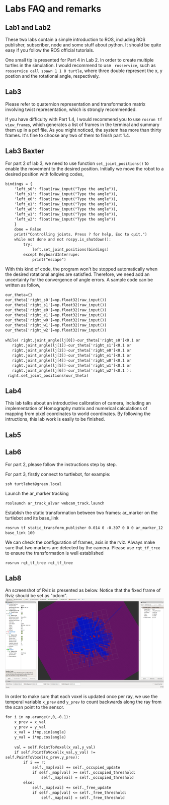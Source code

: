 # Labs FAQ and remarks

## Lab1 and Lab2
These two labs contain a simple introduction to ROS, including ROS publisher, subscriber, node and some stuff about python. It should be quite easy if you follow the ROS official tutorials.

One small tip is presented for Part 4 in Lab 2. In order to create multiple turtles in the simulation. I would recommend to use ` rosservice`, such as `rosservice call spawn 1 1 0 turtle`, where three double represent the x, y postion and the rotational angle, respectively.

## Lab3
Please refer to quaternion representation and transformation matrix involving twist representation, which is strongly recommended.

If you have difficulty with Part 1.4, I would recommend you to use `rosrun tf view_frames`, which generates a list of frames in the terminal and summary them up in a pdf file. As you might noticed, the system has more than thirty frames. It's fine to choose any two of them to finish part 1.4.

## Lab3 Baxter
For part 2 of lab 3, we need to use function `set_joint_positions()` to enable the movement to the desired position. Initially we move the robot to a desired position with following codes, 
```
bindings = {
    'left_s0': float(raw_input("Type the angle")),
    'left_s1': float(raw_input("Type the angle")),
    'left_e0': float(raw_input("Type the angle")),
    'left_e1': float(raw_input("Type the angle")),
    'left_w0': float(raw_input("Type the angle")),
    'left_w1': float(raw_input("Type the angle")),
    'left_w2': float(raw_input("Type the angle"))
    }
    done = False
    print("Controlling joints. Press ? for help, Esc to quit.")
    while not done and not rospy.is_shutdown():
    	try:
    		left.set_joint_positions(bindings)    
    	except KeyboardInterrupe:
    		print("escape")
```
With this kind of code, the program won't be stopped automatically when the desired rotational angles are satisfied. Therefore, we need add an uncertainty for the convergence of angle errors. A sample code can be written as follow,
```
our_theta={}
our_theta['right_s0']=np.float32(raw_input())
our_theta['right_s1']=np.float32(raw_input())
our_theta['right_e0']=np.float32(raw_input())
our_theta['right_e1']=np.float32(raw_input())
our_theta['right_w0']=np.float32(raw_input())
our_theta['right_w1']=np.float32(raw_input())
our_theta['right_w2']=np.float32(raw_input())

while( right.joint_angle(lj[0])-our_theta['right_s0']<0.1 or
   right.joint_angle(lj[1])-our_theta['right_s1']<0.1 or
   right.joint_angle(lj[2])-our_theta['right_e0']<0.1 or
   right.joint_angle(lj[3])-our_theta['right_e1']<0.1 or
   right.joint_angle(lj[4])-our_theta['right_w0']<0.1 or
   right.joint_angle(lj[5])-our_theta['right_w1']<0.1 or
   right.joint_angle(lj[6])-our_theta['right_w2']<0.1 ):
 right.set_joint_positions(our_theta)
```


## Lab4
This lab talks about an introductive calibration of camera, including an implementation of Homography matrix and numerical calculations of mapping from pixel coordinates to world coordinates. By following the intructions, this lab work is easily to be finished.

## Lab5

## Lab6
For part 2, please follow the instructions step by step.

For part 3, firstly connect to turtlebot, for example:
```
ssh turtlebot@green.local
```

Launch the ar_marker tracking
```
roslaunch ar_track_alvar webcam_track.launch
```
Establish the static transformation between two frames: ar_marker on the turtlebot and its base_link
```
rosrun tf static_transform_publisher 0.014 0 -0.397 0 0 0 ar_marker_12 base_link 100
```
We can check the configuration of frames, axis in the rviz. Always make sure that two markers are detected by the camera. Please use `rqt_tf_tree` to ensure the transformation is well established
```
rosrun rqt_tf_tree rqt_tf_tree
```

## Lab8
An screenshot of Rviz is presented as below. Notice that the fixed frame of Rviz should be set as "odom".
![Lab8_rviz](Lab8/illustration.png)

In order to make sure that each voxel is updated once per ray, we use the temperal variable `x_prev` and `y_prev` to count backwards along the ray from the scan point to the sensor.

```
for i in np.arange(r,0,-0.1):
    x_prev = x_val
    y_prev = y_val
    x_val = i*np.sin(angle)
    y_val = i*np.cos(angle)

    val = self.PointToVoxel(x_val,y_val)
    if self.PointToVoxel(x_val,y_val) != self.PointToVoxel(x_prev,y_prev):
        if i == r:
            self._map[val] += self._occupied_update
            if self._map[val] >= self._occupied_threshold:
                self._map[val] = self._occupied_threshold
        else:
            self._map[val] += self._free_update
            if self._map[val] <= self._free_threshold:
                self._map[val] = self._free_threshold
```
